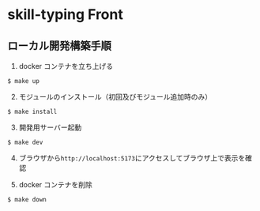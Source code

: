 # skill-typing Front

## ローカル開発構築手順

1. docker コンテナを立ち上げる

```
$ make up
```

2. モジュールのインストール（初回及びモジュール追加時のみ）

```
$ make install
```

3. 開発用サーバー起動

```
$ make dev
```

4. ブラウザから`http://localhost:5173`にアクセスしてブラウザ上で表示を確認

5. docker コンテナを削除

```
$ make down
```
